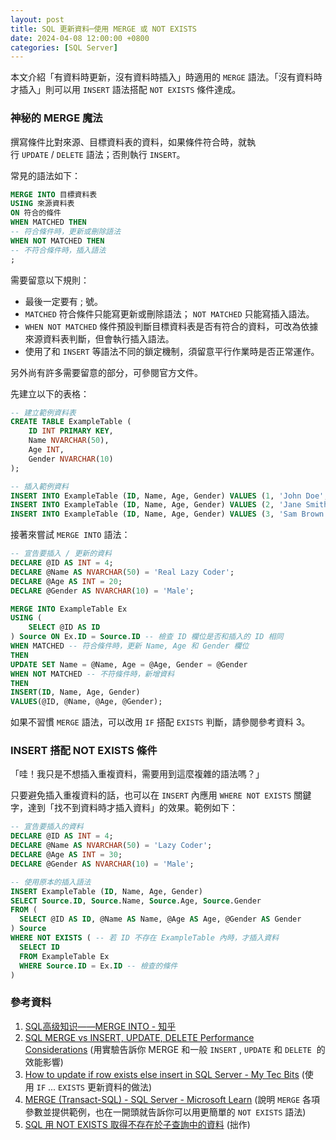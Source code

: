 ```yaml
---
layout: post
title: SQL 更新資料─使用 MERGE 或 NOT EXISTS
date: 2024-04-08 12:00:00 +0800
categories: [SQL Server]
--- 
```


本文介紹「有資料時更新，沒有資料時插入」時適用的 `MERGE` 語法。「沒有資料時才插入」則可以用 `INSERT` 語法搭配 `NOT EXISTS` 條件達成。

### 神秘的 MERGE 魔法

撰寫條件比對來源、目標資料表的資料，如果條件符合時，就執行 `UPDATE` / `DELETE` 語法；否則執行 `INSERT`。

常見的語法如下：

```sql
MERGE INTO 目標資料表
USING 來源資料表
ON 符合的條件
WHEN MATCHED THEN 
-- 符合條件時，更新或刪除語法
WHEN NOT MATCHED THEN 
-- 不符合條件時，插入語法
;
```

需要留意以下規則：

- 最後一定要有 ; 號。
- `MATCHED` 符合條件只能寫更新或刪除語法； `NOT MATCHED` 只能寫插入語法。
- `WHEN NOT MATCHED` 條件預設判斷目標資料表是否有符合的資料，可改為依據來源資料表判斷，但會執行插入語法。
- 使用了和 `INSERT` 等語法不同的鎖定機制，須留意平行作業時是否正常運作。

另外尚有許多需要留意的部分，可參閱官方文件。

先建立以下的表格：

```sql
-- 建立範例資料表
CREATE TABLE ExampleTable (
    ID INT PRIMARY KEY,
    Name NVARCHAR(50),
    Age INT,
    Gender NVARCHAR(10)
);

-- 插入範例資料
INSERT INTO ExampleTable (ID, Name, Age, Gender) VALUES (1, 'John Doe', 30, 'Male');
INSERT INTO ExampleTable (ID, Name, Age, Gender) VALUES (2, 'Jane Smith', 25, 'Female');
INSERT INTO ExampleTable (ID, Name, Age, Gender) VALUES (3, 'Sam Brown', 40, 'Male');
```

接著來嘗試 `MERGE INTO` 語法：

```sql
-- 宣告要插入 / 更新的資料
DECLARE @ID AS INT = 4;
DECLARE @Name AS NVARCHAR(50) = 'Real Lazy Coder';
DECLARE @Age AS INT = 20;
DECLARE @Gender AS NVARCHAR(10) = 'Male';

MERGE INTO ExampleTable Ex
USING (
    SELECT @ID AS ID
) Source ON Ex.ID = Source.ID -- 檢查 ID 欄位是否和插入的 ID 相同
WHEN MATCHED -- 符合條件時，更新 Name, Age 和 Gender 欄位
THEN
UPDATE SET Name = @Name, Age = @Age, Gender = @Gender
WHEN NOT MATCHED -- 不符條件時，新增資料
THEN
INSERT(ID, Name, Age, Gender)
VALUES(@ID, @Name, @Age, @Gender);
```

如果不習慣 `MERGE` 語法，可以改用 `IF` 搭配 `EXISTS` 判斷，請參閱參考資料 3。

### INSERT 搭配 NOT EXISTS 條件

「哇！我只是不想插入重複資料，需要用到這麼複雜的語法嗎？」

只要避免插入重複資料的話，也可以在 `INSERT` 內應用 `WHERE NOT EXISTS` 關鍵字，達到「找不到資料時才插入資料」的效果。範例如下：

```sql
-- 宣告要插入的資料
DECLARE @ID AS INT = 4;
DECLARE @Name AS NVARCHAR(50) = 'Lazy Coder';
DECLARE @Age AS INT = 30;
DECLARE @Gender AS NVARCHAR(10) = 'Male';

-- 使用原本的插入語法
INSERT ExampleTable (ID, Name, Age, Gender)
SELECT Source.ID, Source.Name, Source.Age, Source.Gender
FROM (
  SELECT @ID AS ID, @Name AS Name, @Age AS Age, @Gender AS Gender
) Source 
WHERE NOT EXISTS ( -- 若 ID 不存在 ExampleTable 內時，才插入資料
  SELECT ID
  FROM ExampleTable Ex
  WHERE Source.ID = Ex.ID -- 檢查的條件
) 
```

### 參考資料

1. [SQL高级知识——MERGE INTO - 知乎](https://zhuanlan.zhihu.com/p/69776710)
2. [SQL MERGE vs INSERT, UPDATE, DELETE Performance Considerations](https://www.mssqltips.com/sqlservertip/7590/sql-merge-performance-vs-insert-update-delete/) (用實驗告訴你 MERGE 和一般 `INSERT` , `UPDATE` 和 `DELETE`  的效能影響)
3. [How to update if row exists else insert in SQL Server - My Tec Bits](https://www.mytecbits.com/microsoft/sql-server/update-if-row-exists-else-insert) (使用 `IF` ... `EXISTS` 更新資料的做法)
4. [MERGE (Transact-SQL) - SQL Server - Microsoft Learn](https://learn.microsoft.com/en-us/sql/t-sql/statements/merge-transact-sql?view=sql-server-ver16) (說明 `MERGE` 各項參數並提供範例，也在一開頭就告訴你可以用更簡單的 `NOT EXISTS` 語法)
5. [SQL 用 NOT EXISTS 取得不存在於子查詢中的資料](/SQL_Not_Exists/) (拙作)

